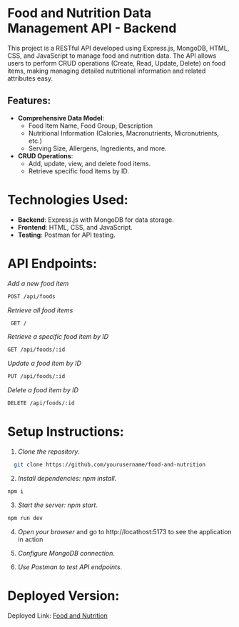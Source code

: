 # Food and Nutrition Data Management API - Backend

This project is a RESTful API developed using Express.js, MongoDB, HTML, CSS, and JavaScript to manage food and nutrition data. The API allows users to perform CRUD operations (Create, Read, Update, Delete) on food items, making managing detailed nutritional information and related attributes easy.

##  Features:

- **Comprehensive Data Model**:
  - Food Item Name, Food Group, Description
  - Nutritional Information (Calories, Macronutrients, Micronutrients, etc.)
  - Serving Size, Allergens, Ingredients, and more.
- **CRUD Operations**:
  - Add, update, view, and delete food items.
  - Retrieve specific food items by ID.
# Technologies Used:
- **Backend**: Express.js with MongoDB for data storage.
- **Frontend**: HTML, CSS, and JavaScript.
- **Testing**: Postman for API testing.
#  API Endpoints:


 *Add a new food item*
```bash
POST /api/foods
```
  *Retrieve all food items*
``` bash
 GET /
```
 *Retrieve a specific food item by ID*
```bash
GET /api/foods/:id
```
 *Update a food item by ID*
```bash
PUT /api/foods/:id
```
 *Delete a food item by ID*
```bash
DELETE /api/foods/:id
```


# Setup Instructions:
1. *Clone the repository*.
```bash
  git clone https://github.com/yourusername/food-and-nutrition
```
2. *Install dependencies: npm install*.
```bash
npm i
```
3. *Start the server: npm start*.
```bash
npm run dev
```
4. *Open your browser* and go to http://locathost:5173 to see the application in action

5. *Configure MongoDB connection*.

6. *Use Postman to test API endpoints*.
  
# Deployed Version:
  Deployed Link: [Food and Nutrition](https://athul64.github.io/food-and-nutrition/)
